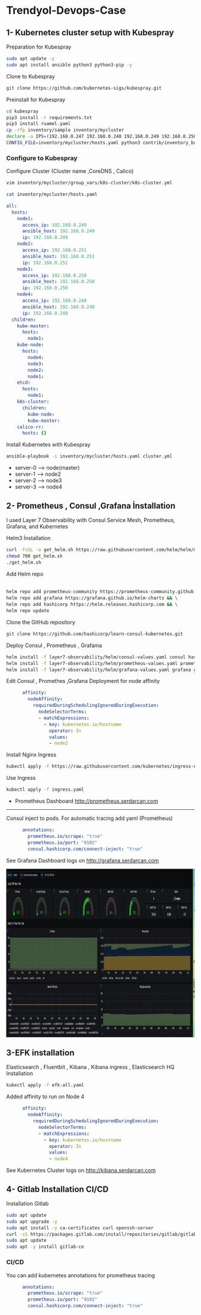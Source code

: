 # Trendyol-Devops-Case

## 1- Kubernetes cluster setup with Kubespray 

Preparation for Kubespray

```bash
sudo apt update -y 
sudo apt install ansible python3 python3-pip -y
```

Clone to Kubespray

```bash
git clone https://github.com/kubernetes-sigs/kubespray.git
```
Preinstall for Kubespray

```bash
cd kubespray
pip3 install -r requirements.txt 
pip3 install ruamel.yaml
cp -rfp inventory/sample inventory/mycluster
declare -a IPS=(192.168.0.247 192.168.0.248 192.168.0.249 192.168.0.250)
CONFIG_FILE=inventory/mycluster/hosts.yaml python3 contrib/inventory_builder/inventory.py ${IPS[@]}
```


### Configure to Kubespray

Configure Cluster (Cluster name ,CoreDNS , Calico)
```bash
vim inventory/mycluster/group_vars/k8s-cluster/k8s-cluster.yml
```

```bash
cat inventory/mycluster/hosts.yaml
```

```yaml
all:
  hosts:
    node1:
      access_ip: 192.168.0.249
      ansible_host: 192.168.0.249
      ip: 192.168.0.249
    node2:
      access_ip: 192.168.0.251
      ansible_host: 192.168.0.251
      ip: 192.168.0.251
    node3:
      access_ip: 192.168.0.250
      ansible_host: 192.168.0.250
      ip: 192.168.0.250
    node4:
      access_ip: 192.168.0.248
      ansible_host: 192.168.0.248
      ip: 192.168.0.248
  children:
    kube-master:
      hosts:
        node1:
    kube-node:
      hosts:
        node4:
        node3:
        node2:
        node1:
    etcd:
      hosts:
        node1:
    k8s-cluster:
      children:
        kube-node:
        kube-master:
    calico-rr:
      hosts: {}
```

Install Kubernetes with Kubespray

```bash
ansible-playbook -i inventory/mycluster/hosts.yaml cluster.yml
```

* server-0 --> node(master)
* server-1 --> node2
* server-2 --> node3
* server-3 --> node4

## 2- Prometheus , Consul ,Grafana  İnstallation

I used Layer 7 Observability with Consul Service Mesh, Prometheus, Grafana, and Kubernetes

Helm3 İnstallation

```bash
curl -fsSL -o get_helm.sh https://raw.githubusercontent.com/helm/helm/master/scripts/get-helm-3
chmod 700 get_helm.sh
./get_helm.sh
```
Add Helm repo

```bash

helm repo add prometheus-community https://prometheus-community.github.io/helm-charts && \
helm repo add grafana https://grafana.github.io/helm-charts && \
helm repo add hashicorp https://helm.releases.hashicorp.com && \
helm repo update

```
Clone the GitHub repository

```bash
git clone https://github.com/hashicorp/learn-consul-kubernetes.git
```

Deploy Consul , Prometheus , Grafama

```bash
helm install -f layer7-observability/helm/consul-values.yaml consul hashicorp/consul --version "0.27.0" --wait
helm install -f layer7-observability/helm/prometheus-values.yaml prometheus prometheus-community/prometheus --version "11.7.0" --wait
helm install -f layer7-observability/helm/grafana-values.yaml grafana grafana/grafana --version "5.3.6" --wait
```
Edit Consul , Promethes ,Grafana Deployment for node affinity

```yaml
      affinity:
        nodeAffinity:
          requiredDuringSchedulingIgnoredDuringExecution:
            nodeSelectorTerms:
            - matchExpressions:
              - key: kubernetes.io/hostname
                operator: In
                values:
                - node2              
```

Install Nginx Ingress

```bash
kubectl apply -f https://raw.githubusercontent.com/kubernetes/ingress-nginx/controller-v0.43.0/deploy/static/provider/cloud/deploy.yaml
```

Use Ingress
```bash
kubectl apply -f ingress.yaml
```
* Prometheus Dashboard
http://prometheus.serdarcan.com

-------------------------------------------------------------

Consul inject to pods. For automatic tracing add yaml (Prometheus)

```yaml
      annotations:
        prometheus.io/scrape: "true"
        prometheus.io/port: "9102"
        consul.hashicorp.com/connect-inject: "true"
```

See Grafana Dashboard logs on http://grafana.serdarcan.com  

<img align="center" width="750" height="450" src="https://github.com/serdarcanbigdereli/Trendyol-Devops-Case/blob/main/grafana.PNG">


## 3-EFK installation 

Elasticsearch , Fluentbit , Kibana , Kibana ingress , Elasticsearch HQ  Installation

```bash
kubectl apply -f efk-all.yaml
```

Added affinity to run on Node 4 

```yaml
      affinity:
        nodeAffinity:
          requiredDuringSchedulingIgnoredDuringExecution:
            nodeSelectorTerms:
            - matchExpressions:
              - key: kubernetes.io/hostname
                operator: In
                values:
                - node4              
```

See Kubernetes Cluster logs on http://kibana.serdarcan.com



## 4- Gitlab Installation CI/CD

Installation Gitlab

```bash
sudo apt update
sudo apt upgrade -y
sudo apt install -y ca-certificates curl openssh-server
curl -sS https://packages.gitlab.com/install/repositories/gitlab/gitlab-ce/script.deb.sh | sudo bash
sudo apt update
sudo apt -y install gitlab-ce
```

### CI/CD

You can add kubernetes annotations for prometheus tracing

```yaml
      annotations:
        prometheus.io/scrape: "true"
        prometheus.io/port: "9102"
        consul.hashicorp.com/connect-inject: "true"
```